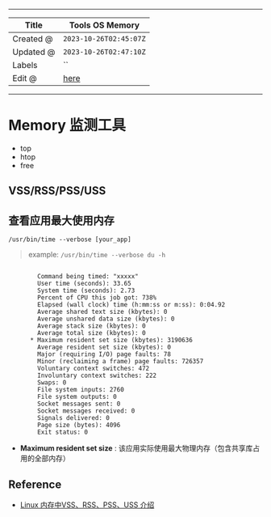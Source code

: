 -----

| Title     | Tools OS Memory                                      |
| --------- | ---------------------------------------------------- |
| Created @ | `2023-10-26T02:45:07Z`                               |
| Updated @ | `2023-10-26T02:47:10Z`                               |
| Labels    | \`\`                                                 |
| Edit @    | [here](https://github.com/junxnone/linux/issues/125) |

-----

# Memory 监测工具

  - top
  - htop
  - free

## VSS/RSS/PSS/USS

## 查看应用最大使用内存

    /usr/bin/time --verbose [your_app]

> example: `/usr/bin/time --verbose du -h`

``` 

        Command being timed: "xxxxx"
        User time (seconds): 33.65
        System time (seconds): 2.73
        Percent of CPU this job got: 738%
        Elapsed (wall clock) time (h:mm:ss or m:ss): 0:04.92
        Average shared text size (kbytes): 0
        Average unshared data size (kbytes): 0
        Average stack size (kbytes): 0
        Average total size (kbytes): 0
      * Maximum resident set size (kbytes): 3190636
        Average resident set size (kbytes): 0
        Major (requiring I/O) page faults: 78
        Minor (reclaiming a frame) page faults: 726357
        Voluntary context switches: 472
        Involuntary context switches: 222
        Swaps: 0
        File system inputs: 2760
        File system outputs: 0
        Socket messages sent: 0
        Socket messages received: 0
        Signals delivered: 0
        Page size (bytes): 4096
        Exit status: 0
```

  - **Maximum resident set size** : 该应用实际使用最大物理内存（包含共享库占用的全部内存）

## Reference

  - [Linux 内存中VSS、RSS、PSS、USS
    介绍](https://segmentfault.com/a/1190000040077427)
